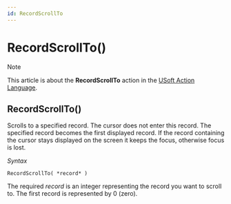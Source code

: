 ```yaml
---
id: RecordScrollTo
---
```


# RecordScrollTo()



> [!NOTE]
> This article is about the **RecordScrollTo** action in the [USoft Action Language](/docs/Task_flow/Action_Language_reference/USoft_Action_Language.md).

## **RecordScrollTo()**

Scrolls to a specified record. The cursor does not enter this record. The specified record becomes the first displayed record. If the record containing the cursor stays displayed on the screen it keeps the focus, otherwise focus is lost.

*Syntax*

```
RecordScrollTo( *record* )
```

The required *record* is an integer representing the record you want to scroll to. The first record is represented by 0 (zero).